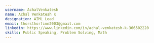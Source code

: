 ```yaml
---
username: AchalVenkatesh
name: Achal Venkatesh K
designation: AIML Lead
email: thorsthorfinn2003@gmail.com
linkedin: https://www.linkedin.com/in/achal-venkatesh-k-366502220
skills: Public Speaking, Problem Solving, Math
---
```

